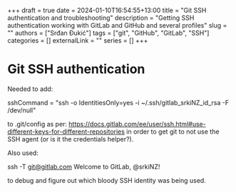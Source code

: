 +++ 
draft = true
date = 2024-01-10T16:54:55+13:00
title = "Git SSH authentication and troubleshooting"
description = "Getting SSH authentication working with GitLab and GitHub and several profiles"
slug = ""
authors = ["Srđan Đukić"]
tags = ["git", "GitHub", "GitLab", "SSH"]
categories = []
externalLink = ""
series = []
+++
# Git SSH authentication

Needed to add:

  sshCommand = "ssh -o IdentitiesOnly=yes -i ~/.ssh/gitlab_srkiNZ_id_rsa -F /dev/null"

to .git/config as per: https://docs.gitlab.com/ee/user/ssh.html#use-different-keys-for-different-repositories in order
to get git to not use the SSH agent (or is it the credentials helper?).

Also used: 

ssh -T git@gitlab.com
Welcome to GitLab, @srkiNZ!

to debug and figure out which bloody SSH identity was being used.
